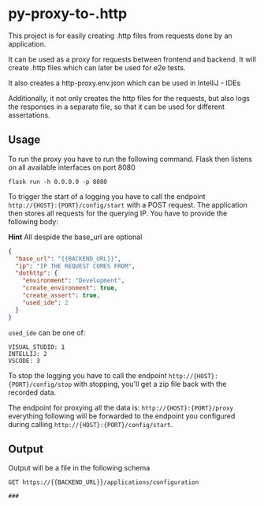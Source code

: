 # py-proxy-to-.http

This project is for easily creating .http files from requests done by an application.

It can be used as a proxy for requests between frontend and backend. 
It will create .http files which can later be used for e2e tests.

It also creates a http-proxy.env.json which can be used in IntelliJ - IDEs

Additionally, it not only creates the http files for the requests, but also logs the responses in a separate file, 
so that it can be used for different assertations.

## Usage
To run the proxy you have to run the following command.
Flask then listens on all available interfaces on port 8080

```
flask run -h 0.0.0.0 -p 8080
```

To trigger the start of a logging you have to call the endpoint `http://{HOST}:{PORT}/config/start`
with a POST request. The application then stores all requests for the querying IP.
You have to provide the following body:

**Hint** All despide the base_url are optional
```json
{
  "base_url": "{{BACKEND_URL}}",
  "ip": "IP THE REQUEST COMES FROM",
  "dothttp": { 
    "environment": "Development",
    "create_environment": true,
    "create_assert": true,
    "used_ide": 2
  }
}
```
``used_ide`` can be one of:
```
VISUAL_STUDIO: 1
INTELLIJ: 2
VSCODE: 3
```

To stop the logging you have to call the endpoint `http://{HOST}:{PORT}/config/stop` with stopping, you'll get a zip 
file back with the recorded data.

The endpoint for proxying all the data is: `http://{HOST}:{PORT}/proxy` everything following will be forwarded to the
endpoint you configured during calling `http://{HOST}:{PORT}/config/start`.


## Output

Output will be a file in the following schema
```http request
GET https://{{BACKEND_URL}}/applications/configuration

###
```
